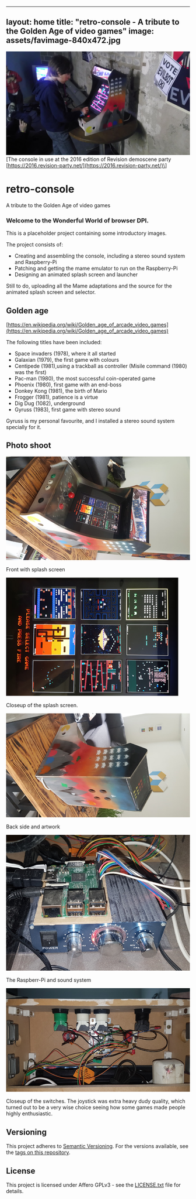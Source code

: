  ---
layout: home
title: "retro-console - A tribute to the Golden Age of video games"
image: assets/favimage-840x472.jpg
----------------------------------

![teaser](assets/favimage-840x472.jpg)  
\[The console in use at the 2016 edition of Revision demoscene party [https://2016.revision-party.net/](https://2016.revision-party.net/)\]

# retro-console

A tribute to the Golden Age of video games

### Welcome to the Wonderful World of browser DPI.

This is a placeholder project containing some introductory images.

The project consists of:

 - Creating and assembling the console, including a stereo sound system and Raspberry-Pi
 - Patching and getting the mame emulator to run on the Raspberry-Pi
 - Designing an animated splash screen and launcher

Still to do, uploading all the Mame adaptations and the source for the animated splash screen and selector.

## Golden age

[https://en.wikipedia.org/wiki/Golden_age_of_arcade_video_games](https://en.wikipedia.org/wiki/Golden_age_of_arcade_video_games)

The following titles have been included:

 - Space invaders (1978), where it all started
 - Galaxian (1979), the first game with colours
 - Centipede (1981),using a trackball as controller (Misile command (1980) was the first)
 - Pac-man (1980), the most successful coin-operated game
 - Phoenix (1980), first game with an end-boss
 - Donkey Kong (1981), the birth of Mario
 - Frogger (1981), patience is a virtue
 - Dig Dug (1082), underground
 - Gyruss (1983), first game with stereo sound

Gyruss is my personal favourite, and I installed a stereo sound system specially for it.

## Photo shoot

![front-472x840.jpg](media/front-472x840.jpg)

Front with splash screen

![splash-323x472.jpg](media/splash-323x472.jpg)

Closeup of the splash screen.

![back-482x840.jpg](media/back-472x840.jpg)

Back side and artwork

![electronics-640x472.jpg](media/electronics-640x472.jpg)

The Raspberr-Pi and sound system

![switches-840x472.jpg](media/switches-840x472.jpg)

Closeup of the switches. The joystick was extra heavy dudy quality, which turned out to be a very wise choice seeing how some games made people highly enthusiastic.

## Versioning

This project adheres to [Semantic Versioning](http://semver.org/spec/v2.0.0.html).
For the versions available, see the [tags on this repository](https://github.com/xyzzy/retro-console/tags).

## License

This project is licensed under Affero GPLv3 - see the [LICENSE.txt](LICENSE.txt) file for details.
